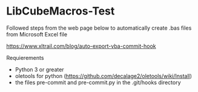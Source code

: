 # LibCubeMacros-Test

Followed steps from the web page below to automatically create .bas files from Microsoft Excel file

https://www.xltrail.com/blog/auto-export-vba-commit-hook


Requierements
 * Python 3 or greater
 * oletools for python (https://github.com/decalage2/oletools/wiki/Install)
 * the files pre-commit and pre-commit.py in the .git/hooks directory